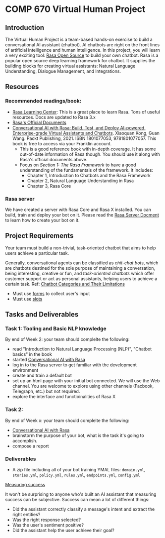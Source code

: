 # COMP 670 Virtual Human Project
## Introduction
The Virtual Human Project is a team-based hands-on exercise to build a conversational AI assistant (chatbot). AI chatbots are right on the front lines of artificial intelligence and human intelligence. In this project, you will learn a very exciting tool: [Rasa Open Source](https://rasa.com/open-source/) to build your own chatbot. Rasa is a popular open source deep learning framework for chatbot. It supplies the building blocks for creating virtual assistants: Natural Language Understanding, Dialogue Management, and Integrations.

## Resources
### Recommended readings/book:
- [Rasa Learning Center](https://learning.rasa.com/): This is a great place to learn Rasa. Tons of useful resources. Docs are updated to Rasa 3.x
- [Rasa's Official Documents](https://rasa.com/docs/rasa/)
- [Conversational AI with Rasa: Build, Test, and Deploy AI-powered, Enterprise-grade Virtual Assistants and Chatbots](https://learning.oreilly.com/library/view/-/9781801077057/?ar). Xiaoquan Kong, Guan Wang. Packt Publishing, 2021. ISBN	1801077053, 9781801077057. This book is free to access via your Franklin account.
  - This is a good reference book with in-depth coverage. It has some out-of-date information of Rasa though. You should use it along with Rasa's official documents above.
  - Focus on *Section 1: The Rasa Framework* to have a good understanding of the fundamentals of the framework. It includes:
    - Chapter 1, Introduction to Chatbots and the Rasa Framework
    - Chapter 2, Natural Language Understanding in Rasa
    - Chapter 3, Rasa Core
### Rasa server
We have created a server with Rasa Core and Rasa X installed. You can build, train and deploy your bot on it. Please read the [Rasa Server Docment](https://docs.rasa.cs.franklin.edu/) to learn how to create your bot on it.


## Project Requirements
Your team must build a non-trivial, task-oriented chatbot that aims to help users achieve a particular task.

Generally, conversational agents can be classified as *chit-chat bots*, which are chatbots destined for the sole purpose of maintaining a conversation, being interesting, creative or fun, and *task-oriented chatbots* which offer customer support or act as personal assistants, helping users to achieve a certain task.
Ref: [Chatbot Categories and Their Limitations](https://dzone.com/articles/chatbots-categories-and-their-limitations-1#:~:text=The%20first%20classification%20splits%20the,to%20achieve%20a%20certain%20task.)

- Must use [forms](https://learning.rasa.com/conversational-ai-with-rasa/basic-forms/) to collect user's input
- Must use [slots](https://learning.rasa.com/conversational-ai-with-rasa/slots/)


## Tasks and Deliverables
### Task 1: Tooling and Basic NLP knowledge
By end of Week 2: your team should complelte the following:
  - read "Introduction to Natural Language Processing (NLP)", "Chatbot basics" in the book
  - started [Conversational AI with Rasa](https://learning.rasa.com/conversational-ai-with-rasa/introduction-to-rasa/)
  - log in to the Rasa server to get familiar with the development environment
  - create and train a default bot
  - set up an html page with your initial bot connected. We will use the Web channel. You are welcome to explore using other channels (Facbook, Telegraph, etc.) but not required.
  - explore the interface and functioinalities of Rasa X
### Task 2: 
By end of Week x: your team should complelte the following:
  - [Conversational AI with Rasa](https://learning.rasa.com/conversational-ai-with-rasa/introduction-to-rasa/)
  - brainstorm the purpose of your bot, what is the task it's going to accomplish.
  - compose a report

### Deliverables
- A zip file including all of your bot training YMAL files: `domain.yml`, `stories.yml`, `policy.yml`, `rules.yml`, `endpoints.yml`, `config.yml`

[Measuring success](https://rasa.com/blog/using-conversation-tags-to-measure-carbon-bots-success-rate/)

It won't be surprising to anyone who's built an AI assistant that measuring success can be subjective. Success can mean a lot of different things:
- Did the assistant correctly classify a message's intent and extract the right entities?
- Was the right response selected?
- Was the user's sentiment positive?
- Did the assistant help the user achieve their goal?
